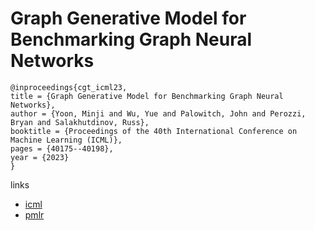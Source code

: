 # Graph Generative Model for Benchmarking Graph Neural Networks

```
@inproceedings{cgt_icml23,
title = {Graph Generative Model for Benchmarking Graph Neural Networks},
author = {Yoon, Minji and Wu, Yue and Palowitch, John and Perozzi, Bryan and Salakhutdinov, Russ},
booktitle = {Proceedings of the 40th International Conference on Machine Learning (ICML)},
pages = {40175--40198},
year = {2023}
}
```

links
- [icml](https://icml.cc/Conferences/2023/Schedule?showEvent=24508)
- [pmlr](https://proceedings.mlr.press/v202/yoon23d.html)
